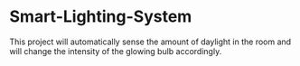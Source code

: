 # Smart-Lighting-System
This project will automatically sense the amount of daylight in the room and will change the intensity of the glowing bulb accordingly.
